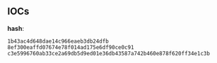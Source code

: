 
## IOCs

__hash__:

```text
1b43ac4d648dae14c966eaeb3db24dfb
8ef300eaffd07674e78f014ad175e6df90ce0c91
c3e5996760ab33ce2a69db5d9ed01e36db43587a742b460e878f620ff34e1c3b
```
